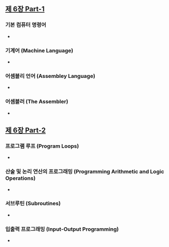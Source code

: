 
## [제 6장 Part-1](https://www.youtube.com/watch?v=bx3qZQb0LL8&list=PLc8fQ-m7b1hCHTT7VH2oo0Ng7Et096dYc&index=14)

### 기본 컴퓨터 명령어

- 

### 기계어 (Machine Language)

- 

### 어셈블리 언어 (Assembley Language)

- 

### 어셈블러 (The Assembler)

- 

## [제 6장 Part-2](https://www.youtube.com/watch?v=hXKSCzaYCXk&list=PLc8fQ-m7b1hCHTT7VH2oo0Ng7Et096dYc&index=15)

### 프로그램 루프 (Program Loops)

- 

### 산술 및 논리 연산의 프로그래밍 (Programming Arithmetic and Logic Operations)

- 

### 서브루틴 (Subroutines)

- 

### 입출력 프로그래밍 (Input-Output Programming)

- 
